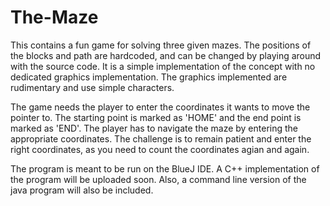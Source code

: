 # The-Maze
This contains a fun game for solving three given mazes. The positions of the blocks and path are hardcoded, and can be changed by playing around with the source code. It is a simple implementation of the concept with no dedicated graphics implementation. The graphics implemented are rudimentary and use simple characters. 

The game needs the player to enter the coordinates it wants to move the pointer to. The starting point is marked as 'HOME' and the end point is marked as 'END'. The player has to navigate the maze by entering the appropriate coordinates. The challenge is to remain patient and enter the right coordinates, as you need to count the coordinates agian and again.

The program is meant to be run on the BlueJ IDE. A C++ implementation of the program will be uploaded soon. Also, a command line version of the java program will also be included. 
